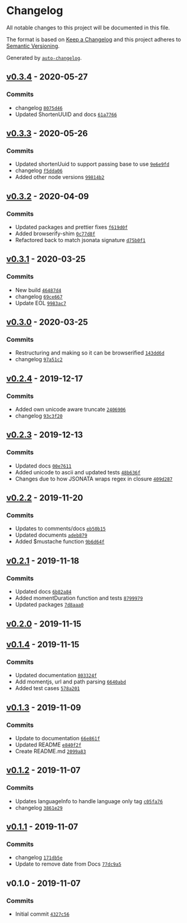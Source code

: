 # Changelog

All notable changes to this project will be documented in this file.

The format is based on [Keep a Changelog](https://keepachangelog.com/en/1.0.0/)
and this project adheres to [Semantic Versioning](https://semver.org/spec/v2.0.0.html).

Generated by [`auto-changelog`](https://github.com/CookPete/auto-changelog).

## [v0.3.4](https://github.com/martinholden-skillsoft/jsonata-extended/compare/v0.3.3...v0.3.4) - 2020-05-27

### Commits

- changelog [`8075d46`](https://github.com/martinholden-skillsoft/jsonata-extended/commit/8075d46b0b48ca458afea879bcf0586d6d43d86c)
- Updated ShortenUUID and docs [`61a7766`](https://github.com/martinholden-skillsoft/jsonata-extended/commit/61a776686d5a63cbe21dfbe06e5e428b31a0218e)

## [v0.3.3](https://github.com/martinholden-skillsoft/jsonata-extended/compare/v0.3.2...v0.3.3) - 2020-05-26

### Commits

- Updated shortenUuid to support passing base to use [`9e6e9fd`](https://github.com/martinholden-skillsoft/jsonata-extended/commit/9e6e9fdb2c0b57f4d4ee4e978f6f6b8932d8a4cd)
- changelog [`f5dda06`](https://github.com/martinholden-skillsoft/jsonata-extended/commit/f5dda06f0794ae6b70d13858016df9eb2dcb2700)
- Added other node versions [`99814b2`](https://github.com/martinholden-skillsoft/jsonata-extended/commit/99814b242d952601c215db64fbe6dcebbfdb94be)

## [v0.3.2](https://github.com/martinholden-skillsoft/jsonata-extended/compare/v0.3.1...v0.3.2) - 2020-04-09

### Commits

- Updated packages and prettier fixes [`f619d0f`](https://github.com/martinholden-skillsoft/jsonata-extended/commit/f619d0f861df49dccd0e5defa4afc16ab0b213d2)
- Added browserify-shim [`0c77d8f`](https://github.com/martinholden-skillsoft/jsonata-extended/commit/0c77d8f686286eaf795e05aad5649ee86bb35fda)
- Refactored back to match jsonata signature [`d75b0f1`](https://github.com/martinholden-skillsoft/jsonata-extended/commit/d75b0f1c40e7e81e301d04658c47031daf666a4f)

## [v0.3.1](https://github.com/martinholden-skillsoft/jsonata-extended/compare/v0.3.0...v0.3.1) - 2020-03-25

### Commits

- New build [`46487d4`](https://github.com/martinholden-skillsoft/jsonata-extended/commit/46487d4c1ad904f6d22b834c248bcb5880ddb255)
- changelog [`69ce667`](https://github.com/martinholden-skillsoft/jsonata-extended/commit/69ce667e929292f5c14a165bf527b9a017eeaa80)
- Update EOL [`9983ac7`](https://github.com/martinholden-skillsoft/jsonata-extended/commit/9983ac758402801be78f5759127ed786bf849062)

## [v0.3.0](https://github.com/martinholden-skillsoft/jsonata-extended/compare/v0.2.4...v0.3.0) - 2020-03-25

### Commits

- Restructuring and making so it can be browserified [`143dd6d`](https://github.com/martinholden-skillsoft/jsonata-extended/commit/143dd6d45c6475f12e943ebbe18a00d3c4512f97)
- changelog [`97a51c2`](https://github.com/martinholden-skillsoft/jsonata-extended/commit/97a51c2f3c3999be0f53630908f42d032a5acd59)

## [v0.2.4](https://github.com/martinholden-skillsoft/jsonata-extended/compare/v0.2.3...v0.2.4) - 2019-12-17

### Commits

- Added own unicode aware truncate [`2406906`](https://github.com/martinholden-skillsoft/jsonata-extended/commit/2406906ee04c297897514eae9c0dcbd6957254e6)
- changelog [`93c3f20`](https://github.com/martinholden-skillsoft/jsonata-extended/commit/93c3f20070cc6acc495a083b7651634384c68adb)

## [v0.2.3](https://github.com/martinholden-skillsoft/jsonata-extended/compare/v0.2.2...v0.2.3) - 2019-12-13

### Commits

- Updated docs [`00e7611`](https://github.com/martinholden-skillsoft/jsonata-extended/commit/00e7611bbeba632794483bb902215e6bada6f770)
- Added unicode to ascii and updated tests [`48b636f`](https://github.com/martinholden-skillsoft/jsonata-extended/commit/48b636ff680cbb4b9ea74157ec61b49518a8bb05)
- Changes due to how JSONATA wraps regex in closure [`409d287`](https://github.com/martinholden-skillsoft/jsonata-extended/commit/409d287fc59e346b58fc66de64360363ac465ca6)

## [v0.2.2](https://github.com/martinholden-skillsoft/jsonata-extended/compare/v0.2.1...v0.2.2) - 2019-11-20

### Commits

- Updates to comments/docs [`eb50b15`](https://github.com/martinholden-skillsoft/jsonata-extended/commit/eb50b15239b9c5bd6f221d9f7bcb2824697c5767)
- Updated documents [`adeb879`](https://github.com/martinholden-skillsoft/jsonata-extended/commit/adeb87960e42c9176f7172c5de9635acfab82981)
- Added $mustache function [`9b6d64f`](https://github.com/martinholden-skillsoft/jsonata-extended/commit/9b6d64f975bc327f3bb300920b19598912033ae8)

## [v0.2.1](https://github.com/martinholden-skillsoft/jsonata-extended/compare/v0.2.0...v0.2.1) - 2019-11-18

### Commits

- Updated docs [`6b82a84`](https://github.com/martinholden-skillsoft/jsonata-extended/commit/6b82a84dc1073512b6da1fc9b192390c50b194fa)
- Added momentDuration function and tests [`8799979`](https://github.com/martinholden-skillsoft/jsonata-extended/commit/8799979fb8cdd625b6f6601c365385ce0ad944ec)
- Updated packages [`7d8aaa0`](https://github.com/martinholden-skillsoft/jsonata-extended/commit/7d8aaa0524897a78d1b8fe8bb3ea77977fc309ce)

## [v0.2.0](https://github.com/martinholden-skillsoft/jsonata-extended/compare/v0.1.4...v0.2.0) - 2019-11-15

## [v0.1.4](https://github.com/martinholden-skillsoft/jsonata-extended/compare/v0.1.3...v0.1.4) - 2019-11-15

### Commits

- Updated documentation [`803324f`](https://github.com/martinholden-skillsoft/jsonata-extended/commit/803324f5629660a68cad5d30eca6cd7dd7a59b50)
- Add momentjs, url and path parsing [`6640abd`](https://github.com/martinholden-skillsoft/jsonata-extended/commit/6640abd4fc125ba242d5a52f7576301dd9288d78)
- Added test cases [`578a201`](https://github.com/martinholden-skillsoft/jsonata-extended/commit/578a201c416b9c59f86d7240a333037eaaacfdfd)

## [v0.1.3](https://github.com/martinholden-skillsoft/jsonata-extended/compare/v0.1.2...v0.1.3) - 2019-11-09

### Commits

- Update to documentation [`66e861f`](https://github.com/martinholden-skillsoft/jsonata-extended/commit/66e861f7a1ec8fc79ce0c9a171023639f1b0b368)
- Updated README [`e840f2f`](https://github.com/martinholden-skillsoft/jsonata-extended/commit/e840f2fb1a80617404a7a1e26872477c41e96414)
- Create README.md [`2099a83`](https://github.com/martinholden-skillsoft/jsonata-extended/commit/2099a83783905067fa4103cdb5bec75cb8adc51d)

## [v0.1.2](https://github.com/martinholden-skillsoft/jsonata-extended/compare/v0.1.1...v0.1.2) - 2019-11-07

### Commits

- Updates languageInfo to handle language only tag [`c05fa76`](https://github.com/martinholden-skillsoft/jsonata-extended/commit/c05fa76ce7b23b1bf0444a2af15f26728cddf904)
- changelog [`3861e29`](https://github.com/martinholden-skillsoft/jsonata-extended/commit/3861e296cff501a9e383f0a815e0aeb4d45ad3bf)

## [v0.1.1](https://github.com/martinholden-skillsoft/jsonata-extended/compare/v0.1.0...v0.1.1) - 2019-11-07

### Commits

- changelog [`171db5e`](https://github.com/martinholden-skillsoft/jsonata-extended/commit/171db5e601adb1065d60020899780d4d7f96a9f9)
- Update to remove date from Docs [`77dc9a5`](https://github.com/martinholden-skillsoft/jsonata-extended/commit/77dc9a5e2833f7e6cb61cd43423ea4d809580df2)

## v0.1.0 - 2019-11-07

### Commits

- Initial commit [`4327c56`](https://github.com/martinholden-skillsoft/jsonata-extended/commit/4327c56191bf92d339e730ef2bd49f8070e18273)
